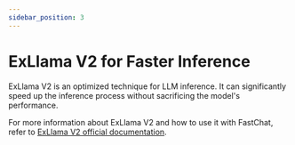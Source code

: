 ```yaml
---
sidebar_position: 3
---
```


# ExLlama V2 for Faster Inference

ExLlama V2 is an optimized technique for LLM inference. It can significantly speed up the inference process without sacrificing the model's performance.

For more information about ExLlama V2 and how to use it with FastChat, refer to [ExLlama V2 official documentation](https://exllama-project.io/docs/v2).
